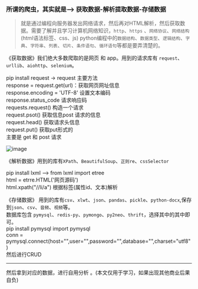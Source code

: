 <h3>所谓的爬虫，其实就是--> 获取数据-解析提取数据-存储数据 </h3>

>就是通过编程向服务器发出网络请求，然后再对HTML解析，然后获取数据。需要了解并且学习计算机网络知识，`http`、`https` 、`网络协议`、`网络结构`(html语法标签、css、js)
python编程中的`数据结构`、`数据类型`、`逻辑结构`、`字典`、`字符串`、`列表`、`切片`、`条件语句`、`循环语句`等都是要弄清楚的。

《获取数据》我们绝大多数爬取的是网页 和 app。用到的请求库有 `request`、`urllib`、`aiohttp`、`selenium`。   <br>

pip install request -> request 主要方法<br>response = request.get(url)：获取网页网址信息 <br> response.encoding = 'UTF-8' 设置文本编码 <br>
response.status_code 请求响应码 <br> requests.request() 构造一个请求 <br> request.psot() 获取信息post 请求的信息<br> request.head() 获取请求头信息<br>
request.put() 获取put形式的<br>
主要是 get 和 post 请求

![image](https://github.com/user-attachments/assets/f0c51e59-4ec4-4be6-b112-1f32060d8c5b)


《解析数据》用到的库有`XPath`、`BeautifulSoup`、`正则re`、`cssSelector`

pip install lxml --> from lxml import etree <br> html = etrre.HTML('网页源码') <br> html.xpath("//li/a") 根据标签(属性id、文本)解析

《存储数据》 用到的库有`csv`、`xlwt`、`json`、`pandas`、`pickle`、`python-docx`,保存到`json`、`csv`、`音频`、`视频`等。
<br> 数据库包含 `pymysql`、`redis-py`、`pymongo`、`py2neo`、`thrift`，选择其中的其中即可。<br> 
pip install pymysql import pymysql <br>
conn = pymysql.connect(host="",user="",password="",database="",charset="utf8")<br>
然后进行CRUD

-----------------------------------------------------------------------

然后拿到对应的数据，进行自用分析 。(本文仅用于学习，如果出现其他商业后果自负)



